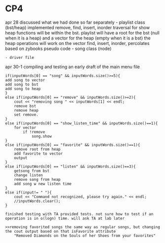 # CP4

apr 28
	discussed what we had done so far separately
	- playlist class (bst/heap) 
		implemented remove, find, insert, inorder traversal for show
		heap functions will be within the bst.
		playlist will have a root for the bst (null when it is a heap) and a vector for the heap (empty when it is a bst)
		the heap operations will work on the vector
		find, insert, inorder, percolates based on zybooks pseudo code
	- song class (node)
		
	- driver file
apr 30-1
	compiling and testing
	an early draft of the main menu file

	if(inputWords[0] == "song" && inputWords.size()>=5){
	add song to vector
	add song to bst
	add song to heap
	}
	else if(inputWords[0] == "remove" && inputWords.size()>=2){
		cout << "removing song " << inputWords[1] << endl;
		remove bst
		remove heap 
		set remove.
	}
	else if(inputWords[0] == "show_listen_time" && inputWords.size()==1){
		for vector
			if !remove
				song.show
	}
	else if(inputWords[0] == "favorite" && inputWords.size()==1){
		remove root from heap
		add favorite to vector
		output
	}
	else if(inputWords[0] == "listen" && inputWords.size()==3){
		getsong from bst
		change listen
		remove song from heap
		add song w new listen time
	}
	else if(input!= " "){
		cout << "Command not recognized, please try again." << endl;
		//inputWords.clear();
	}

	finished testing with TA provided tests. not sure how to test if an operation is in o(logn) time. will ask TA at lab later

	>>removing favorited songs the same way as regular songs, but changing the cout output based on that isFavorite attribute
		"Removed Diamonds on the Souls of her Shoes from your favorites"
